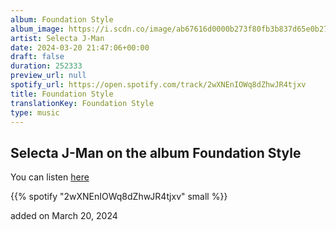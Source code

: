 ```yaml
---
album: Foundation Style
album_image: https://i.scdn.co/image/ab67616d0000b273f80fb3b837d65e0b27cf55e2
artist: Selecta J-Man
date: 2024-03-20 21:47:06+00:00
draft: false
duration: 252333
preview_url: null
spotify_url: https://open.spotify.com/track/2wXNEnIOWq8dZhwJR4tjxv
title: Foundation Style
translationKey: Foundation Style
type: music
---
```


## Selecta J-Man on the album Foundation Style

You can listen [here](https://open.spotify.com/track/2wXNEnIOWq8dZhwJR4tjxv)

{{% spotify "2wXNEnIOWq8dZhwJR4tjxv" small %}}

added on March 20, 2024